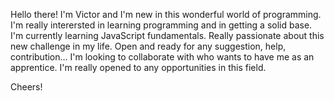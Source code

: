 Hello there! I'm Victor and I'm new in this wonderful world of programming.
I'm really interersted in learning programming and in getting a solid base.
I'm currently learning JavaScript fundamentals. Really passionate about this new challenge in my life. Open and ready for any suggestion, help, contribution...
I'm looking to collaborate with who wants to have me as an apprentice. I'm really opened to any opportunities in this field.

Cheers!


<!---
VictorRobertProgr/VictorRobertProgr is a ✨ special ✨ repository because its `README.md` (this file) appears on your GitHub profile.
You can click the Preview link to take a look at your changes.
--->
